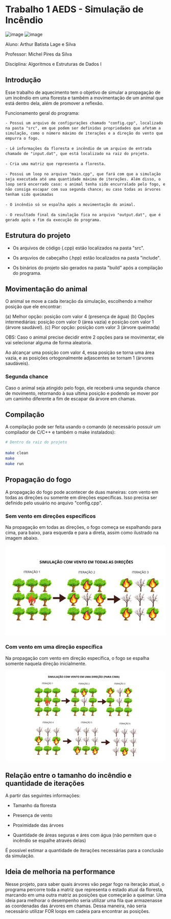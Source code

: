 # Trabalho 1 AEDS - Simulação de Incêndio

![image](https://img.shields.io/badge/C%2B%2B-00599C?style=for-the-badge&logo=c%2B%2B&logoColor=white)
![image](https://img.shields.io/badge/Ubuntu-E95420?style=for-the-badge&logo=ubuntu&logoColor=white)

Aluno: Arthur Batista Lage e Silva

Professor: Michel Pires da Silva

Disciplina: Algoritmos e Estruturas de Dados I

## Introdução

Esse trabalho de aquecimento tem o objetivo de simular a propagação de um incêndio em uma floresta e também a movimentação de um animal que está dentro dela, além de promover a reflexão.

Funcionamento geral do programa:
    
    - Possui um arquivo de configurações chamado "config.cpp", localizado na pasta "src", em que podem ser definidas propriedades que afetam a simulação, como o número máximo de iterações e a direção do vento que empurra o fogo.

    - Lê informações da floresta e incêndio de um arquivo de entrada chamado de "input.dat", que está localizado na raiz do projeto.
    
    - Cria uma matriz que representa a floresta.

    - Possui um loop no arquivo "main.cpp", que fará com que a simulação seja executada até uma quantidade máxima de iterações. Além disso, o loop será encerrado caso: o animal tenha sido encurralado pelo fogo, e não consiga escapar com sua segunda chance; ou caso todas as árvores tenham sido queimadas

    - O incêndio só se espalha após a movimentação do animal.

    - O resultado final da simulação fica no arquivo "output.dat", que é gerado após o fim da execução do programa.

## Estrutura do projeto

- Os arquivos de código (.cpp) estão localizados na pasta "src".

- Os arquvios de cabeçalho (.hpp) estão localizados na pasta "include".

- Os binários do projeto são gerados na pasta "build" após a compilação do programa.

## Movimentação do animal

O animal se move a cada iteração da simulação, escolhendo a melhor posição que ele encontrar:

(a) Melhor opção: posição com valor 4 (presença de água)
(b) Opções intermediárias: posição com valor 0 (área vazia) e posição com valor 1 (árvore saudável).
(c) Pior opção: posição com valor 3 (árvore queimada)

OBS: Caso o animal precise decidir entre 2 opções para se movimentar, ele vai selecionar alguma de forma aleatoria.

Ao alcançar uma posição com valor 4, essa posição se torna uma área vazia, e as posições ortogonalmente adjascentes se tornam 1 (árvores saudáveis).

### Segunda chance

Caso o animal seja atingido pelo fogo, ele receberá uma segunda chance de movimento, retornando à sua ultima posição e podendo se mover por um caminho diferente a fim de escapar da árvore em chamas.

## Compilação

A compilação pode ser feita usando o comando (é necessário possuir um compilador de C/C++ e também o make instalados):

```bash
# Dentro da raiz do projeto

make clean
make
make run
```

## Propagação do fogo

A propagação do fogo pode acontecer de duas maneiras: com vento em todas as direções ou somente em direções específicas. Isso precisa ser definido pelo usuário no arquivo "config.cpp".

### Sem vento em direções específicos

Na propagação em todas as direções, o fogo começa se espalhando para cima, para baixo, para esquerda e para a direta, assim como ilustrado na imagem abaixo.

![image](assets/semventoespecifico.png)

### Com vento em uma direção específica

Na propagação com vento em direção específica, o fogo se espalha somente naquela direção inicialmente.

![image](assets/comventoespecifico.png)

## Relação entre o tamanho do incêndio e quantidade de iterações

A partir das seguintes informações:

- Tamanho da floresta

- Presença de vento

- Proximidade das árvoes

- Quantidade de áreas seguras e áres com água (não permitem que o incêndio se espalhe através delas)

É possível estimar a quantidade de iterações necessárias para a conclusão da simulação.

## Ideia de melhoria na performance

Nesse projeto, para saber quais árvores vão pegar fogo na iteração atual, o programa percorre toda a matriz que representa o estado atual da floresta, marcando em uma outra matriz as posições que começarão a queimar. Uma ideia para melhorar o desempenho seria utilizar uma fila que armazenasse as coordenadas das árvores em chamas. Dessa maneira, não seria necessário utilizar FOR loops em cadeia para encontrar as posições.
